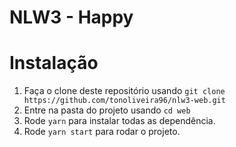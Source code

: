 <h1>NLW3 - Happy</h1>

# Instalação
1. Faça o clone deste repositório usando `git clone https://github.com/tonoliveira96/nlw3-web.git`
2. Entre na pasta do projeto usando `cd web`
3. Rode `yarn` para instalar todas as dependência.
4. Rode `yarn start` para rodar o projeto.